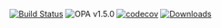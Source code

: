 <!-- markdownlint-disable MD041 -->

[![Build Status](https://github.com/styrainc/regal/workflows/Build/badge.svg)](https://github.com/styrainc/regal/actions)
![OPA v1.5.0](https://openpolicyagent.org/badge/v1.5.0)
[![codecov](https://codecov.io/github/StyraInc/regal/graph/badge.svg?token=EQK01YF3X3)](https://codecov.io/github/StyraInc/regal)
[![Downloads](https://img.shields.io/github/downloads/styrainc/regal/total.svg)](https://github.com/StyraInc/regal/releases)
